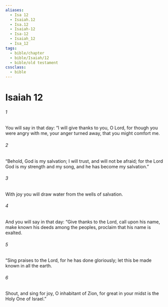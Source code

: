 ```yaml
---
aliases:
  - Isa 12
  - Isaiah.12
  - Isa.12
  - Isaiah-12
  - Isa-12
  - Isaiah_12
  - Isa_12
tags:
  - bible/chapter
  - bible/Isaiah/12
  - bible/old testament
cssclass:
  - bible
---
```


# Isaiah 12

###### 1
You will say in that day: “I will give thanks to you, O Lord, for though you were angry with me, your anger turned away, that you might comfort me.
###### 2
“Behold, God is my salvation; I will trust, and will not be afraid; for the Lord God is my strength and my song, and he has become my salvation.”
###### 3
With joy you will draw water from the wells of salvation.
###### 4
And you will say in that day: “Give thanks to the Lord, call upon his name, make known his deeds among the peoples, proclaim that his name is exalted.
###### 5
“Sing praises to the Lord, for he has done gloriously; let this be made known in all the earth.
###### 6
Shout, and sing for joy, O inhabitant of Zion, for great in your midst is the Holy One of Israel.”


